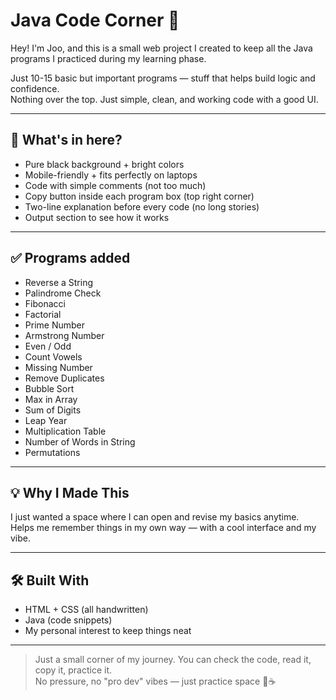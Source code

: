 # Java Code Corner 🖤

Hey! I'm Joo, and this is a small web project I created to keep all the Java programs I practiced during my learning phase.

Just 10-15 basic but important programs — stuff that helps build logic and confidence.  
Nothing over the top. Just simple, clean, and working code with a good UI.

---

## 🌟 What's in here?

- Pure black background + bright colors
- Mobile-friendly + fits perfectly on laptops
- Code with simple comments (not too much)
- Copy button inside each program box (top right corner)
- Two-line explanation before every code (no long stories)
- Output section to see how it works

---

## ✅ Programs added

- Reverse a String  
- Palindrome Check  
- Fibonacci  
- Factorial  
- Prime Number  
- Armstrong Number  
- Even / Odd  
- Count Vowels  
- Missing Number  
- Remove Duplicates  
- Bubble Sort  
- Max in Array  
- Sum of Digits  
- Leap Year  
- Multiplication Table  
- Number of Words in String  
- Permutations  

---

## 💡 Why I Made This

I just wanted a space where I can open and revise my basics anytime.  
Helps me remember things in my own way — with a cool interface and my vibe.

---

## 🛠 Built With

- HTML + CSS (all handwritten)
- Java (code snippets)
- My personal interest to keep things neat

---

> Just a small corner of my journey. You can check the code, read it, copy it, practice it.  
> No pressure, no "pro dev" vibes — just practice space 💬☕



